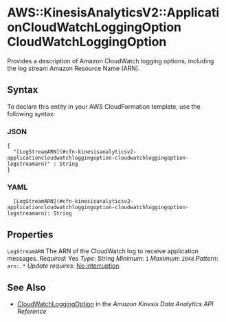 # AWS::KinesisAnalyticsV2::ApplicationCloudWatchLoggingOption CloudWatchLoggingOption<a name="aws-properties-kinesisanalyticsv2-applicationcloudwatchloggingoption-cloudwatchloggingoption"></a>

Provides a description of Amazon CloudWatch logging options, including the log stream Amazon Resource Name \(ARN\)\.

## Syntax<a name="aws-properties-kinesisanalyticsv2-applicationcloudwatchloggingoption-cloudwatchloggingoption-syntax"></a>

To declare this entity in your AWS CloudFormation template, use the following syntax:

### JSON<a name="aws-properties-kinesisanalyticsv2-applicationcloudwatchloggingoption-cloudwatchloggingoption-syntax.json"></a>

```
{
  "[LogStreamARN](#cfn-kinesisanalyticsv2-applicationcloudwatchloggingoption-cloudwatchloggingoption-logstreamarn)" : String
}
```

### YAML<a name="aws-properties-kinesisanalyticsv2-applicationcloudwatchloggingoption-cloudwatchloggingoption-syntax.yaml"></a>

```
  [LogStreamARN](#cfn-kinesisanalyticsv2-applicationcloudwatchloggingoption-cloudwatchloggingoption-logstreamarn): String
```

## Properties<a name="aws-properties-kinesisanalyticsv2-applicationcloudwatchloggingoption-cloudwatchloggingoption-properties"></a>

`LogStreamARN`  <a name="cfn-kinesisanalyticsv2-applicationcloudwatchloggingoption-cloudwatchloggingoption-logstreamarn"></a>
The ARN of the CloudWatch log to receive application messages\.
*Required*: Yes
*Type*: String
*Minimum*: `1`
*Maximum*: `2048`
*Pattern*: `arn:.*`
*Update requires*: [No interruption](https://docs.aws.amazon.com/AWSCloudFormation/latest/UserGuide/using-cfn-updating-stacks-update-behaviors.html#update-no-interrupt)

## See Also<a name="aws-properties-kinesisanalyticsv2-applicationcloudwatchloggingoption-cloudwatchloggingoption--seealso"></a>
+  [CloudWatchLoggingOption](https://docs.aws.amazon.com/kinesisanalytics/latest/apiv2/API_CloudWatchLoggingOption.html) in the *Amazon Kinesis Data Analytics API Reference*
